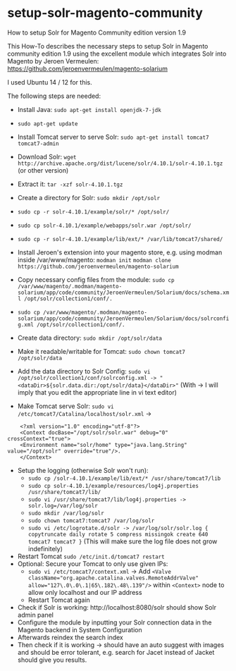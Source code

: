setup-solr-magento-community
============================

How to setup Solr for Magento Community edition version 1.9

This How-To describes the necessary steps to setup Solr in Magento community edition 1.9 using the excellent module which integrates Solr into Magento by Jeroen Vermeulen: https://github.com/jeroenvermeulen/magento-solarium

I used Ubuntu 14 / 12 for this.

The following steps are needed:

* Install Java: ```sudo apt-get install openjdk-7-jdk```
* ```sudo apt-get update```
* Install Tomcat server to serve Solr: ```sudo apt-get install tomcat7 tomcat7-admin```
* Download Solr: ```wget http://archive.apache.org/dist/lucene/solr/4.10.1/solr-4.10.1.tgz``` (or other version)
* Extract it: ```tar -xzf solr-4.10.1.tgz```
* Create a directory for Solr: ```sudo mkdir /opt/solr```
* ```sudo cp -r solr-4.10.1/example/solr/* /opt/solr/```
* ```sudo cp solr-4.10.1/example/webapps/solr.war /opt/solr/```
* ```sudo cp -r solr-4.10.1/example/lib/ext/* /var/lib/tomcat7/shared/```
* Install Jeroen's extension into your magento store, e.g. using modman inside /var/www/magento: ```modman init``` ```modman clone https://github.com/jeroenvermeulen/magento-solarium```
* Copy necessary config files from the module: ```sudo cp /var/www/magento/.modman/magento-solarium/app/code/community/JeroenVermeulen/Solarium/docs/schema.xml /opt/solr/collection1/conf/.```
* ```sudo cp /var/www/magento/.modman/magento-solarium/app/code/community/JeroenVermeulen/Solarium/docs/solrconfig.xml /opt/solr/collection1/conf/.```
* Create data directory: ```sudo mkdir /opt/solr/data```
* Make it readable/writable for Tomcat: ```sudo chown tomcat7 /opt/solr/data```
* Add the data directory to Solr Config: ```sudo vi /opt/solr/collection1/conf/solrconfig.xml -> "<dataDir>${solr.data.dir:/opt/solr/data}</dataDir>"``` (With -> I will imply that you edit the appropriate line in vi text editor)

* Make Tomcat serve Solr: ```sudo vi /etc/tomcat7/Catalina/localhost/solr.xml``` -> 
```
    <?xml version="1.0" encoding="utf-8"?>
    <Context docBase="/opt/solr/solr.war" debug="0" crossContext="true">
    <Environment name="solr/home" type="java.lang.String" value="/opt/solr" override="true"/>.
    </Context>
```
* Setup the logging (otherwise Solr won't run):
  * ```sudo cp /solr-4.10.1/example/lib/ext/* /usr/share/tomcat7/lib```
  * ```sudo cp solr-4.10.1/example/resources/log4j.properties /usr/share/tomcat7/lib/```
  * ```sudo vi /usr/share/tomcat7/lib/log4j.properties -> solr.log=/var/log/solr```
  * ```sudo mkdir /var/log/solr```
  * ```sudo chown tomcat7:tomcat7 /var/log/solr```
  * ```sudo vi /etc/logrotate.d/solr -> /var/log/solr/solr.log { copytruncate daily rotate 5 compress missingok create 640 tomcat7 tomcat7 }``` (This will make sure the log file does not grow indefinitely)
* Restart Tomcat ```sudo /etc/init.d/tomcat7 restart```
* Optional: Secure your Tomcat to only use given IPs:
  * ```sudo vi /etc/tomcat7/context.xml``` -> Add ```<Valve className="org.apache.catalina.valves.RemoteAddrValve" allow="127\.0\.0\.1|65\.182\.48\.139"/>``` within ```<Context>``` node to allow only localhost and our IP address
  * Restart Tomcat again
* Check if Solr is working: http://localhost:8080/solr should show Solr admin panel
* Configure the module by inputting your Solr connection data in the Magento backend in System Configuration
* Afterwards reindex the search index
* Then check if it is working -> should have an auto suggest with images and should be error tolerant, e.g. search for Jacet instead of Jacket should give you results.
